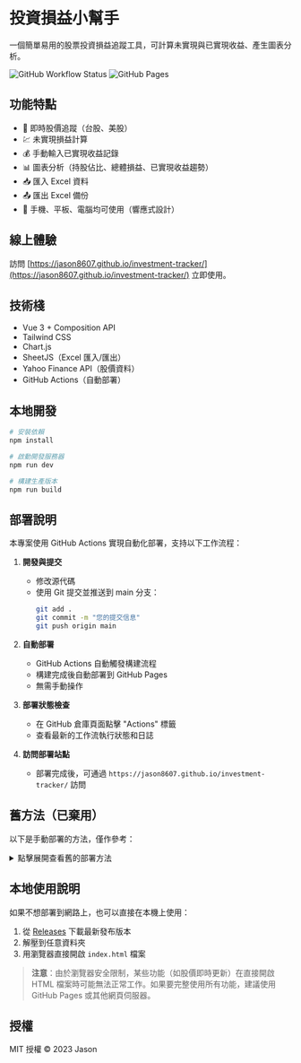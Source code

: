 # 投資損益小幫手

一個簡單易用的股票投資損益追蹤工具，可計算未實現與已實現收益、產生圖表分析。

![GitHub Workflow Status](https://img.shields.io/github/actions/workflow/status/jason8607/investment-tracker/deploy.yml?branch=main&label=自動部署)
![GitHub Pages](https://img.shields.io/badge/GitHub%20Pages-已部署-success)

## 功能特點

- 🔄 即時股價追蹤（台股、美股）
- 💹 未實現損益計算
- 💰 手動輸入已實現收益記錄
- 📊 圖表分析（持股佔比、總體損益、已實現收益趨勢）
- 📥 匯入 Excel 資料
- 📤 匯出 Excel 備份
- 📱 手機、平板、電腦均可使用（響應式設計）

## 線上體驗

訪問 [https://jason8607.github.io/investment-tracker/](https://jason8607.github.io/investment-tracker/) 立即使用。

## 技術棧

- Vue 3 + Composition API
- Tailwind CSS
- Chart.js
- SheetJS（Excel 匯入/匯出）
- Yahoo Finance API（股價資料）
- GitHub Actions（自動部署）

## 本地開發

```bash
# 安裝依賴
npm install

# 啟動開發服務器
npm run dev

# 構建生產版本
npm run build
```

## 部署說明

本專案使用 GitHub Actions 實現自動化部署，支持以下工作流程：

1. **開發與提交**
   - 修改源代碼
   - 使用 Git 提交並推送到 main 分支：
     ```bash
     git add .
     git commit -m "您的提交信息"
     git push origin main
     ```

2. **自動部署**
   - GitHub Actions 自動觸發構建流程
   - 構建完成後自動部署到 GitHub Pages
   - 無需手動操作

3. **部署狀態檢查**
   - 在 GitHub 倉庫頁面點擊 "Actions" 標籤
   - 查看最新的工作流執行狀態和日誌

4. **訪問部署站點**
   - 部署完成後，可通過 `https://jason8607.github.io/investment-tracker/` 訪問

## 舊方法（已棄用）

以下是手動部署的方法，僅作參考：

<details>
<summary>點擊展開查看舊的部署方法</summary>

### 手動部署到 GitHub Pages

1. **構建專案**：`npm run build`
2. **準備部署檔案**
   - 方法一：將 `dist` 重命名為 `docs` 並上傳
   - 方法二：使用單獨的 `gh-pages` 分支
3. **設定 GitHub Pages**：在 Settings > Pages 中配置

### 快速部署方法

1. 下載打包好的 `dist.zip` 檔案
2. 解壓並上傳到 GitHub 倉庫
3. 啟用 GitHub Pages 功能

</details>

## 本地使用說明

如果不想部署到網路上，也可以直接在本機上使用：

1. 從 [Releases](https://github.com/jason8607/investment-tracker/releases) 下載最新發布版本
2. 解壓到任意資料夾
3. 用瀏覽器直接開啟 `index.html` 檔案

> **注意**：由於瀏覽器安全限制，某些功能（如股價即時更新）在直接開啟 HTML 檔案時可能無法正常工作。如果要完整使用所有功能，建議使用 GitHub Pages 或其他網頁伺服器。

## 授權

MIT 授權 © 2023 Jason 